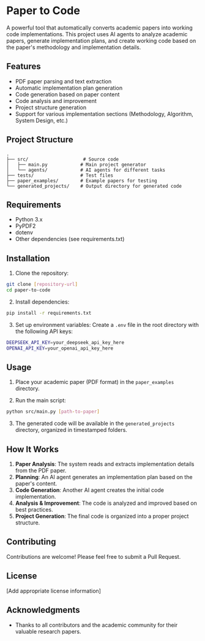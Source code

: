 # Paper to Code

A powerful tool that automatically converts academic papers into working code implementations. This project uses AI agents to analyze academic papers, generate implementation plans, and create working code based on the paper's methodology and implementation details.

## Features

- PDF paper parsing and text extraction
- Automatic implementation plan generation
- Code generation based on paper content
- Code analysis and improvement
- Project structure generation
- Support for various implementation sections (Methodology, Algorithm, System Design, etc.)

## Project Structure

```
.
├── src/                    # Source code
│   ├── main.py            # Main project generator
│   └── agents/            # AI agents for different tasks
├── tests/                 # Test files
├── paper_examples/        # Example papers for testing
└── generated_projects/    # Output directory for generated code
```

## Requirements

- Python 3.x
- PyPDF2
- dotenv
- Other dependencies (see requirements.txt)

## Installation

1. Clone the repository:
```bash
git clone [repository-url]
cd paper-to-code
```

2. Install dependencies:
```bash
pip install -r requirements.txt
```

3. Set up environment variables:
Create a `.env` file in the root directory with the following API keys:
```bash
DEEPSEEK_API_KEY=your_deepseek_api_key_here
OPENAI_API_KEY=your_openai_api_key_here
```

## Usage

1. Place your academic paper (PDF format) in the `paper_examples` directory.

2. Run the main script:
```bash
python src/main.py [path-to-paper]
```

3. The generated code will be available in the `generated_projects` directory, organized in timestamped folders.

## How It Works

1. **Paper Analysis**: The system reads and extracts implementation details from the PDF paper.
2. **Planning**: An AI agent generates an implementation plan based on the paper's content.
3. **Code Generation**: Another AI agent creates the initial code implementation.
4. **Analysis & Improvement**: The code is analyzed and improved based on best practices.
5. **Project Generation**: The final code is organized into a proper project structure.

## Contributing

Contributions are welcome! Please feel free to submit a Pull Request.

## License

[Add appropriate license information]

## Acknowledgments

- Thanks to all contributors and the academic community for their valuable research papers. 